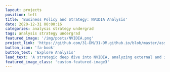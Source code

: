 ```yaml
---
layout: projects
position: left
title: 'Business Policy and Strategy: NVIDIA Analysis'
date: 2020-12-31 00:00:16
categories: analysis strategy undergrad
tags: analysis strategy undergrad
featured_image: '/img/posts/NVIDIA.png'
project_link: 'https://github.com/31-DM/31-DM.github.io/blob/master/assets/Work/School/Undergrad/Papers/BPS/README.md'
button_icon: 'fa-book'
button_text: 'Explore Analysis'
lead_text: 'A strategic deep dive into NVIDIA, analyzing external and internal factors, culminating in key strategic recommendations'
featured_image_class: 'custom-featured-image3'
---
```


